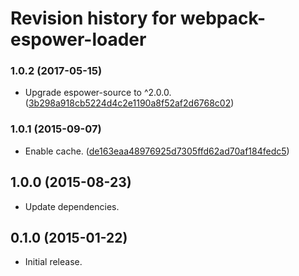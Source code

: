 # Revision history for webpack-espower-loader

### 1.0.2 (2017-05-15)

- Upgrade espower-source to ^2.0.0. ([3b298a918cb5224d4c2e1190a8f52af2d6768c02](https://github.com/power-assert-js/webpack-espower-loader/commit/3b298a918cb5224d4c2e1190a8f52af2d6768c02))

### 1.0.1 (2015-09-07)

- Enable cache. ([de163eaa48976925d7305ffd62ad70af184fedc5](https://github.com/power-assert-js/webpack-espower-loader/commit/de163eaa48976925d7305ffd62ad70af184fedc5))

## 1.0.0 (2015-08-23)

- Update dependencies.

## 0.1.0 (2015-01-22)

- Initial release.

